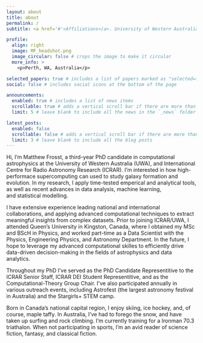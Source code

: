 ```yaml
---
layout: about
title: about
permalink: /
subtitle: <a href='#'>Affiliations</a>. University of Western Australia, International Centre for Radio Astronomy Research.

profile:
  align: right
  image: MF_headshot.png
  image_circular: false # crops the image to make it circular
  more_info: >
    <p>Perth, WA, Australia</p>

selected_papers: true # includes a list of papers marked as "selected={true}"
social: false # includes social icons at the bottom of the page

announcements:
  enabled: true # includes a list of news items
  scrollable: true # adds a vertical scroll bar if there are more than 3 news items
  limit: 5 # leave blank to include all the news in the `_news` folder

latest_posts:
  enabled: false
  scrollable: false # adds a vertical scroll bar if there are more than 3 new posts items
  limit: 3 # leave blank to include all the blog posts
---
```


Hi, I’m Matthew Frosst, a third-year PhD candidate in computational astrophysics at the University of Western Australia (UWA), and International Centre for Radio Astronomy Research (ICRAR). I’m interested in how high-performace supercomputing can used to study galaxy formation and evolution. In my research, I apply time-tested emperical and analytical tools, as well as recent advances in data analysis, machine learning, and statistical modelling.

I have extensive experience leading national and international collaborations, and applying advanced computational techniques to extract meaningful insights from complex datasets. Prior to joining ICRAR/UWA, I attended Queen’s University in Kingston, Canada, where I obtained my MSc and BScH in Physics, and worked part-time as a Data Scientist with the Physics, Engineering Physics, and Astronomy Department. In the future, I hope to leverage my advanced computational skilles to efficiently drive data-driven decision-making in the fields of astrophysics and data analytics.

Throughout my PhD I’ve served as the PhD Candidate Representitive to the ICRAR Senior Staff, ICRAR DEI Student Representitive, and as the Computational-Theory Group Chair. I've also participated annually in various outreach events, including Astrofest (the largest astronomy festival in Australia) and the Stargirls+ STEM camp.

Born in Canada’s national capital region, I enjoy skiing, ice hockey, and, of course, maple taffy. In Australia, I’ve had to forego the snow, and have taken up surfing and rock climbing. I’m currently training for a Ironman 70.3 triathalon. When not participating in sports, I’m an avid reader of science fiction, fantasy, and classical fiction.